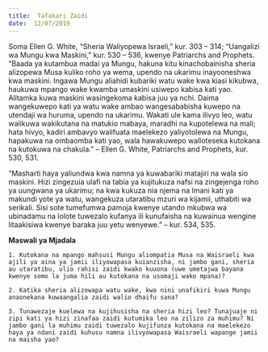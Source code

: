 ```yaml
---
title:  Tafakari Zaidi
date:  12/07/2019
---
```


Soma Ellen G. White, “Sheria Waliyopewa Israeli,” kur. 303 – 314; “Uangalizi wa Mungu kwa Maskini,” kur. 530 – 536, kwenye Patriarchs and Prophets. “Baada ya kutambua madai ya Mungu, hakuna kitu kinachobainisha sheria alizopewa Musa kuliko roho ya wema, upendo na ukarimu inayooneshwa kwa maskini. Ingawa Mungu aliahidi kubariki watu wake kwa kiasi kikubwa, haukuwa mpango wake kwamba umaskini usiwepo kabisa kati yao. Alitamka kuwa maskini wasingekoma kabisa juu ya nchi. Daima wangekuwepo kati ya watu wake ambao wangesababisha kuwepo na utendaji wa huruma, upendo na ukarimu. Wakati ule kama ilivyo leo, watu walikuwa wakikutana na matukio mabaya, maradhi na kupotelewa na mali; hata hivyo, kadiri ambavyo walifuata maelekezo yaliyotolewa na Mungu, hapakuwa na ombaomba kati yao, wala hawakuwepo walioteseka kutokana na kutokuwa na chakula.” – Ellen G. White, Patriarchs and Prophets, kur. 530, 531.

“Masharti haya yaliundwa kwa namna ya kuwabariki matajiri na wala sio maskini. Hizi zingezuia ulafi na tabia ya kujitukuza nafsi na zingejenga roho ya uungwana ya ukarimu; na kwa kukuza nia njema na Imani kati ya makundi yote ya watu, wangekuza utaratibu mzuri wa kijamii, uthabiti wa serikali. Sisi sote tumefumwa pamoja kwenye utando mkubwa wa ubinadamu na lolote tuwezalo kufanya ili kunufaisha na kuwainua wengine litaakisiwa kwenye baraka juu yetu wenyewe.” – kur. 534, 535.

**Maswali ya Mjadala**

`1. Kutokana na mpango mahsusi Mungu aliompatia Musa na Waisraeli kwa ajili ya aina ya jamii iliyowapasa kuianzisha, ni jambo gani, sheria au utaratibu, ulio rahisi zaidi kwako kuuona (uwe umetajwa bayana kwenye somo la juma hili au kutokana na usomaji wako mpana)?`

`2. Katika sheria alizowapa watu wake, kwa nini unafikiri kuwa Mungu anaonekana kuwaangalia zaidi walio dhaifu sana?`

`3. Tunawezaje kuelewa na kujihusisha na sheria hizi leo? Tunajuaje ni zipi kati ya hizi zinafaa zaidi kutumika leo na zilizo za muhimu? Ni jambo gani la muhimu zaidi tuwezalo kujifunza kutokana na maelekezo haya ya ndani zaidi kuhusu namna ilivyowapasa Waisraeli wapange jamii na maisha yao?`
